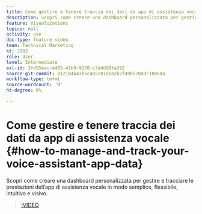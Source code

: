 ```yaml
---
title: Come gestire e tenere traccia dei dati da app di assistenza vocale
description: Scopri come creare una dashboard personalizzata per gestire e tracciare le prestazioni dell’app di assistenza vocale in modo semplice, flessibile, intuitivo e visivo.
feature: Visualizations
topics: null
activity: use
doc-type: feature video
team: Technical Marketing
kt: 2902
role: User
level: Intermediate
exl-id: 3fd55eac-e485-41b9-9178-c7add90fa292
source-git-commit: 812184643b5c4a5c01dea2b2f49b57049c1805da
workflow-type: tm+mt
source-wordcount: '0'
ht-degree: 0%

---
```


# Come gestire e tenere traccia dei dati da app di assistenza vocale {#how-to-manage-and-track-your-voice-assistant-app-data}

Scopri come creare una dashboard personalizzata per gestire e tracciare le prestazioni dell’app di assistenza vocale in modo semplice, flessibile, intuitivo e visivo.

>[!VIDEO](https://video.tv.adobe.com/v/27224/?quality=12&learn=on)
